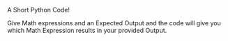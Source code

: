 A Short Python Code!

Give Math expressions and an Expected Output and the code will give you which Math Expression results in your provided Output.
